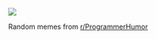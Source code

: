 ![](https://preview.redd.it/0frw77q6iwne1.png?width=640&crop=smart&auto=webp&s=14ce5e5f1697d1e8d0cc0f08d60a3fcfdc804de9)

 Random memes from [r/ProgrammerHumor](https://www.reddit.com/r/ProgrammerHumor/)
